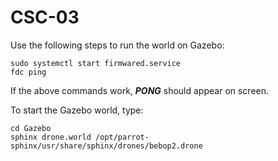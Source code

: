 # CSC-03

Use the following steps to run the world on Gazebo:

```
sudo systemctl start firmwared.service
fdc ping
```

If the above commands work, ***PONG*** should appear on screen.

To start the Gazebo world, type:

```
cd Gazebo
sphinx drone.world /opt/parrot-sphinx/usr/share/sphinx/drones/bebop2.drone 
```
